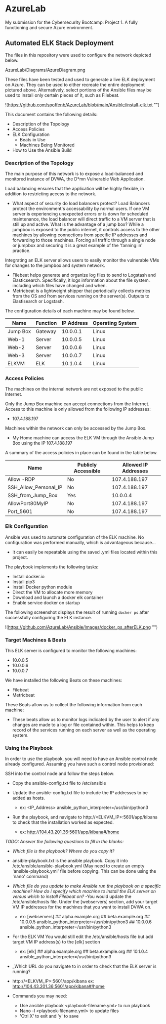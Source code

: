 # AzureLab
My submission for the Cybersecurity Bootcamp: Project 1. A fully functioning and secure Azure environment.
## Automated ELK Stack Deployment

The files in this repository were used to configure the network depicted below.

AzureLab/Diagrams/AzureDiagram.png

These files have been tested and used to generate a live ELK deployment on Azure. They can be used to either recreate the entire deployment pictured above. Alternatively, select portions of the Ansible files may be used to install only certain pieces of it, such as Filebeat.

!(https://github.com/spoffenb/AzureLab/blob/main/Ansible/install-elk.txt "")

This document contains the following details:
- Description of the Topology
- Access Policies
- ELK Configuration
  - Beats in Use
  - Machines Being Monitored
- How to Use the Ansible Build


### Description of the Topology

The main purpose of this network is to expose a load-balanced and monitored instance of DVWA, the D*mn Vulnerable Web Application.

Load balancing ensures that the application will be highly flexible, in addition to restricting access to the network.
- What aspect of security do load balancers protect? Load Balancers protect the environment's accessability by normal users. If one VM server is experiencing unexpected errors or is down for scheduled maintenance, the load balancer will direct traffic to a VM server that is still up and active. What is the advantage of a jump box? While a jumpbox is exposed to the public internet, it controls access to the other machines by allowing connections from specific IP addresses and forwarding to those machines. Forcing all traffic through a single node or jumpbox and securing it is a great example of the 'fanning in' practice.

Integrating an ELK server allows users to easily monitor the vulnerable VMs for changes to the jumpbox and system network.
- Filebeat helps generate and organize log files to send to Logstash and Elasticsearch. Specifically, it logs information about the file system. including which files have changed and when.
- Metricbeat is a lightweight shipper that periodically collects metrics from the OS and from services running on the server(s). Outputs to Elastisearch or Logstash.

The configuration details of each machine may be found below.

| Name     | Function | IP Address | Operating System |
|----------|----------|------------|------------------|
| Jump Box | Gateway  | 10.0.0.1   | Linux            |
| Web-1    | Server   | 10.0.0.5   | Linux            |
| Web-2    | Server   | 10.0.0.6   | Linux            |
| Web-3    | Server   | 10.0.0.7   | Linux            |
| ELKVM    | ELK      | 10.1.0.4   | Linux            |

### Access Policies

The machines on the internal network are not exposed to the public Internet. 

Only the Jump Box machine can accept connections from the Internet. Access to this machine is only allowed from the following IP addresses:
- 107.4.188.197

Machines within the network can only be accessed by the Jump Box.
- My Home machine can access the ELK VM through the Ansible Jump Box using the IP 107.4.188.197

A summary of the access policies in place can be found in the table below.

| Name                 | Publicly Accessible | Allowed IP Addresses |
|----------------------|---------------------|----------------------|
| Allow -RDP           | No                  | 107.4.188.197        |
| SSH_Allow_Personal_IP| No                  | 107.4.188.197        |
| SSH_from_Jump_Box    | Yes                 | 10.0.0.4             |
| AllowPort80MyIP      | No                  | 107.4.188.197        |
| Port_5601            | No                  | 107.4.188.197        |

### Elk Configuration

Ansible was used to automate configuration of the ELK machine. No configuration was performed manually, which is advantageous because...
- It can easily be repeatable using the saved .yml files located within this project.

The playbook implements the following tasks:
- Install docker.io
- Install pip3
- Install Docker python module
- Direct the VM to allocate more memory
- Download and launch a docker elk container
- Enable service docker on startup

The following screenshot displays the result of running `docker ps` after successfully configuring the ELK instance.

!(https://github.com/AzureLab/Ansible/Images/docker_ps_afterELK.png "")

### Target Machines & Beats
This ELK server is configured to monitor the following machines:
- 10.0.0.5
- 10.0.0.6
- 10.0.0.7

We have installed the following Beats on these machines:
- Filebeat
- Metricbeat

These Beats allow us to collect the following information from each machine:
- These beats allow us to monitor logs indicated by the user to alert if any changes are made to a log or file contained within. This helps to keep record of the services running on each server as well as the operating system.

### Using the Playbook
In order to use the playbook, you will need to have an Ansible control node already configured. Assuming you have such a control node provisioned: 

SSH into the control node and follow the steps below:
- Copy the ansible-config.txt file to /etc/ansible
- Update the ansible-config.txt file to include the IP addresses to be added as hosts.
	- ex: <IP_Address> ansible_python_interpreter=/usr/bin/python3

- Run the playbook, and navigate to http://<ELKVM_IP>:5601/app/kibana to check that the installation worked as expected.
	- ex: http://104.43.201.36:5601/app/kibana#/home

_TODO: Answer the following questions to fill in the blanks:_
- _Which file is the playbook? Where do you copy it?_
- ansible-playbook.txt is the ansible playbook. Copy it into /etc/ansible/ansible-playbook.yml (May need to create an empty 'ansible-playbook.yml' file before copying. This can be done using the 'nano' command)

- _Which file do you update to make Ansible run the playbook on a specific machine? How do I specify which machine to install the ELK server on versus which to install Filebeat on?_
-You would update the /etc/ansible/hosts file. Under the [webservers] section, add your target VM IP addresses for the machines that you want to install DVWA on.
	- ex:  [webservers]
 	       ## alpha.example.org
 	       ## beta.example.org
  	       ## 10.0.0.5 ansible_python_interpreter=/usr/bin/python3
  	       ## 10.0.0.6 ansible_python_interpreter=/usr/bin/python3
- For the ELK VM You would still edit the /etc/ansible/hosts file but add target VM IP address(s) to the [elk] section 
	- ex: [elk]
	      ## alpha.example.org
 	      ## beta.example.org
  	      ## 10.1.0.4 ansible_python_interpreter=/usr/bin/python3

- _Which URL do you navigate to in order to check that the ELK server is running?
- http://<ELKVM_IP>:5601/app/kibana
	ex: http://104.43.201.36:5601/app/kibana#/home

- Commands you may need:
	- Use ansible playbook <playbook-filename.yml> to run playbook
	- Nano -l <playbook-filename.yml> to update files
	- 'Ctrl X' to exit and 'y' to save
